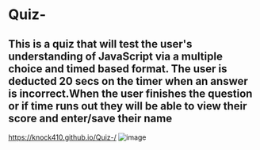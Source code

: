 # Quiz-

## This is a quiz that will test the user's understanding of JavaScript via a multiple choice and timed based format. The user is deducted 20 secs on the timer when an answer is incorrect.When the user finishes the question or if time runs out they will be able to view their score and enter/save their name 
 https://knock410.github.io/Quiz-/
![image](https://user-images.githubusercontent.com/107076722/181270019-3a04ca55-55a5-46a4-92df-c3f435e69c40.png)
